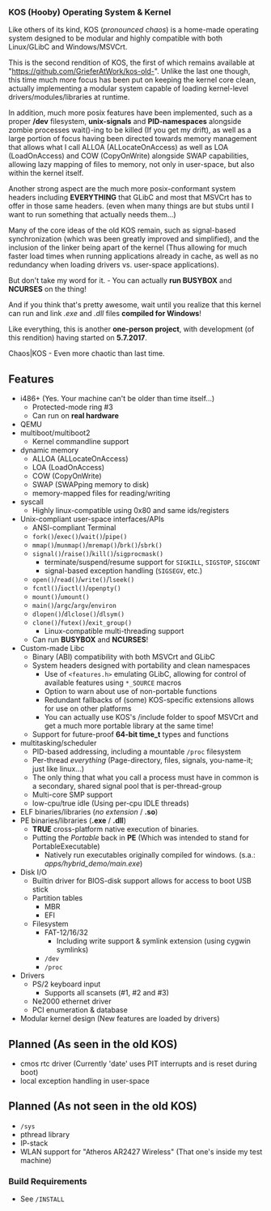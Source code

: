 
### <b>KOS (Hooby) Operating System & Kernel</b> ###

Like others of its kind, KOS (<i>pronounced chaos</i>) is a home-made operating system designed to be modular and highly compatible with both Linux/GLibC and Windows/MSVCrt.

This is the second rendition of KOS, the first of which remains available at "https://github.com/GrieferAtWork/kos-old-".
Unlike the last one though, this time much more focus has been put on keeping the kernel core clean, actually implementing a modular system capable of loading kernel-level drivers/modules/libraries at runtime.

In addition, much more posix features have been implemented, such as a proper <b>/dev</b> filesystem, <b>unix-signals</b> and <b>PID-namespaces</b> alongside zombie processes wait()-ing to be killed (If you get my drift), as well as a large portion of focus having been directed towards memory management that allows what I call ALLOA (ALLocateOnAccess) as well as LOA (LoadOnAccess) and COW (CopyOnWrite) alongside SWAP capabilities, allowing lazy mapping of files to memory, not only in user-space, but also within the kernel itself.

Another strong aspect are the much more posix-conformant system headers including <b>EVERYTHING</b> that GLibC and most that MSVCrt has to offer in those same headers. (even when many things are but stubs until I want to run something that actually needs them...)

Many of the core ideas of the old KOS remain, such as signal-based synchronization (which was been greatly improved and simplified), and the inclusion of the linker being apart of the kernel (Thus allowing for much faster load times when running applications already in cache, as well as no redundancy when loading drivers vs. user-space applications).

But don't take my word for it. - You can actually <b>run BUSYBOX</b> and <b>NCURSES</b> on the thing!

And if you think that's pretty awesome, wait until you realize that this kernel can run and link <i>.exe</i> and <i>.dll</i> files <b>compiled for Windows</b>!

Like everything, this is another <b>one-person project</b>, with development (of this rendition) having started on <b>5.7.2017</b>.

Chaos|KOS - Even more chaotic than last time.

## Features ##
 - i486+ (Yes. Your machine can't be older than time itself...)
   - Protected-mode ring #3
   - Can run on <b>real hardware</b>
 - QEMU
 - multiboot/multiboot2
   - Kernel commandline support
 - dynamic memory
   - ALLOA (ALLocateOnAccess)
   - LOA (LoadOnAccess)
   - COW (CopyOnWrite)
   - SWAP (SWAPping memory to disk)
   - memory-mapped files for reading/writing
 - syscall
   - Highly linux-compatible using 0x80 and same ids/registers
 - Unix-compliant user-space interfaces/APIs
   - ANSI-compliant Terminal
   - <code>fork()</code>/<code>exec()</code>/<code>wait()</code>/<code>pipe()</code>
   - <code>mmap()</code>/<code>munmap()</code>/<code>mremap()</code>/<code>brk()</code>/<code>sbrk()</code>
   - <code>signal()</code>/<code>raise()</code>/<code>kill()</code>/<code>sigprocmask()</code>
     - terminate/suspend/resume support for <code>SIGKILL</code>, <code>SIGSTOP</code>, <code>SIGCONT</code>
     - signal-based exception handling (<code>SIGSEGV</code>, etc.)
   - <code>open()</code>/<code>read()</code>/<code>write()</code>/<code>lseek()</code>
   - <code>fcntl()</code>/<code>ioctl()</code>/<code>openpty()</code>
   - <code>mount()</code>/<code>umount()</code>
   - <code>main()</code>/<code>argc</code>/<code>argv</code>/<code>environ</code>
   - <code>dlopen()</code>/<code>dlclose()</code>/<code>dlsym()</code>
   - <code>clone()</code>/<code>futex()</code>/<code>exit_group()</code>
     - Linux-compatible multi-threading support
   - Can run <b>BUSYBOX</b> and <b>NCURSES</b>!
 - Custom-made Libc
   - Binary (ABI) compatibility with both MSVCrt and GLibC
   - System headers designed with portability and clean namespaces
     - Use of <code>\<features.h\></code> emulating GLibC, allowing for control of available features using <code>\*\_SOURCE</code> macros
     - Option to warn about use of non-portable functions
     - Redundant fallbacks of (some) KOS-specific extensions allows for use on other platforms
     - You can actually use KOS's /include folder to spoof MSVCrt and get a much more portable library at the same time!
   - Support for future-proof <b>64-bit time\_t</b> types and functions
 - multitasking/scheduler
   - PID-based addressing, including a mountable <code>/proc</code> filesystem
   - Per-thread _everything_ (Page-directory, files, signals, you-name-it; just like linux...)
   - The only thing that what you call a process must have in common is a secondary, shared signal pool that is per-thread-group
   - Multi-core SMP support
   - low-cpu/true idle (Using per-cpu IDLE threads)
 - ELF binaries/libraries (<i>no extension</i> / <b>.so</b>)
 - PE binaries/libraries (<b>.exe</b> / <b>.dll</b>)
   - <b>TRUE</b> cross-platform native execution of binaries.
   - Putting the <i>Portable</i> back in <b>PE</b> (Which was intended to stand for PortableExecutable)
     - Natively run executables originally compiled for windows. (s.a.: <i>apps/hybrid_demo/main.exe</i>)
 - Disk I/O
   - Builtin driver for BIOS-disk support allows for access to boot USB stick
   - Partition tables
     - MBR
     - EFI
   - Filesystem
     - FAT-12/16/32
       - Including write support & symlink extension (using cygwin symlinks)
     - <code>/dev</code>
     - <code>/proc</code>
 - Drivers
   - PS/2 keyboard input
     - Supports all scansets (#1, #2 and #3)
   - Ne2000 ethernet driver
   - PCI enumeration & database
 - Modular kernel design (New features are loaded by drivers)

## Planned (As seen in the old KOS) ##
 - cmos rtc driver (Currently 'date' uses PIT interrupts and is reset during boot)
 - local exception handling in user-space

## Planned (As not seen in the old KOS) ##
 - <code>/sys</code>
 - pthread library
 - IP-stack
 - WLAN support for "Atheros AR2427 Wireless" (That one's inside my test machine)


### Build Requirements ###
 - See <code>/INSTALL</code>



